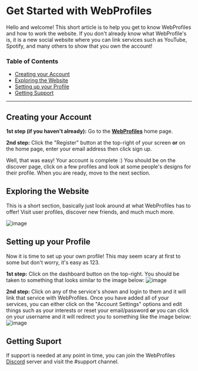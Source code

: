 # Get Started with WebProfiles

Hello and welcome! This short article is to help you get to know WebProfiles and how to work the website. If you don't already know what WebProfile's is, it is a new social website where you can link services such as YouTube, Spotify, and many others to show that you own the account!

### Table of Contents  
- [Creating your Account](#creating-your-account)  
- [Exploring the Website](#exploring-the-website)  
- [Setting up your Profile](#setup-profile)  
- [Getting Support](#getting-support)  

---

<a name="creating-your-account"/></a>
## Creating your Account

**1st step (if you haven't already):** Go to the **[WebProfiles](https://webprofiles.me)** home page.

**2nd step:** Click the "Register" button at the top-right of your screen **or** on the home page, enter your email address then click sign up.

Well, that was easy! Your account is complete :) You should be on the discover page, click on a few profiles and look at some people's designs for their profile. When you are ready, move to the next section.

<a name="creating-your-account"/></a>
## Exploring the Website

This is a short section, basically just look around at what WebProfiles has to offer! Visit user profiles, discover new friends, and much much more.

![image](https://user-images.githubusercontent.com/45861163/137757597-750b24c6-5f77-40d1-a3a3-d10b2692a7d9.png)

<a name="setup-profile"/></a>
## Setting up your Profile

Now it is time to set up your own profile! This may seem scary at first to some but don't worry, it's easy as 123.

**1st step:** Click on the dashboard button on the top-right. You should be taken to something that looks similar to the image below:
![image](https://user-images.githubusercontent.com/45861163/137759869-5e7100c4-5047-483d-b4e6-0bc84e488cad.png)

**2nd step:** Click on any of the service's shown and login to them and it will link that service with WebProfiles. Once you have added all of your services, you can either click on the "Account Settings" options and edit things such as your interests or reset your email/password **or** you can click on your username and it will redirect you to something like the image below:
![image](https://user-images.githubusercontent.com/45861163/137760374-e981e88b-0d1b-433b-96af-79bd55a1b1bb.png)

<a name="getting-support"/></a>
## Getting Suport
If support is needed at any point in time, you can join the WebProfiles [Discord](https://discord.gg/j6hwcDp6xN) server and visit the #support channel.
